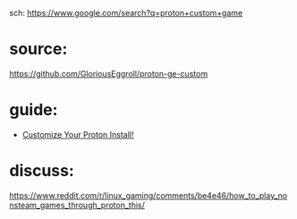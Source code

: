 sch: https://www.google.com/search?q=proton+custom+game

# source:
https://github.com/GloriousEggroll/proton-ge-custom

# guide:
- [Customize Your Proton Install!](https://youtu.be/DZnZbFVAQRo)

# discuss:
https://www.reddit.com/r/linux_gaming/comments/be4e46/how_to_play_nonsteam_games_through_proton_this/
